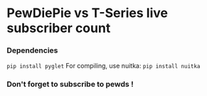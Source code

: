 # PewDiePie vs T-Series live subscriber count

### Dependencies
`pip install pyglet`
For compiling, use nuitka:
`pip install nuitka`

### Don't forget to subscribe to pewds !
